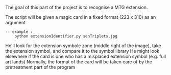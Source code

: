 The goal of this part of the project is to recognise a MTG extension. 

The script will be given a magic card in a fixed format (223 x 310)  as an argument

	-- example : 
		python extensionIdentifier.py senTriplets.jpg 
		
He'll look for the extension symbole zone (middle right of the image), take the extension symbol, and compare it to the symbol library
He might look elsewhere if the card is one who has a misplaced extension symbol (e.g. full art lands)
Normally, the format of the card will be taken care of by the pretreatment part of the program